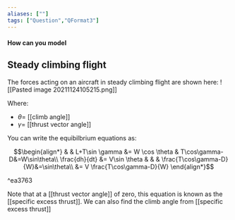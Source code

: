 ```yaml
---
aliases: [""]
tags: ["Question","QFormat3"]
---
```


#### How can you model
## Steady climbing flight

The forces acting on an aircraft in steady climbing flight are shown here:
![[Pasted image 20211124105215.png]]

Where:
- $\theta=$ [[climb angle]]
- $\gamma=$ [[thrust vector angle]]

You can write the equibilbrium equations as:

$$\begin{align*}
  & & L+T\sin \gamma &= W \cos \theta & T\cos\gamma-D&=W\sin\theta\\
\frac{dh}{dt} &= V\sin \theta & & & \frac{T\cos\gamma-D}{W}&=\sin\theta\\
&= V \frac{T\cos\gamma-D}{W}
\end{align*}$$

^ea3763

Note that at a [[thrust vector angle]] of zero, this equation is known as the [[specific excess thrust]]. We can also find the climb angle from [[specific excess thrust]]